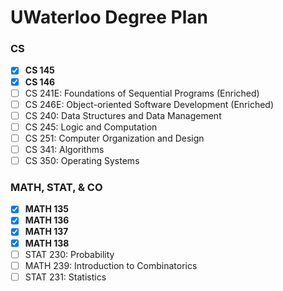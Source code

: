 # UWaterloo Degree Plan

### CS
- [x] **CS 145**
- [x] **CS 146**
- [ ] CS 241E: Foundations of Sequential Programs (Enriched)
- [ ] CS 246E: Object-oriented Software Development (Enriched)
- [ ] CS 240: Data Structures and Data Management
- [ ] CS 245: Logic and Computation
- [ ] CS 251: Computer Organization and Design
- [ ] CS 341: Algorithms
- [ ] CS 350: Operating Systems

### MATH, STAT, & CO
- [x] **MATH 135**
- [x] **MATH 136**
- [x] **MATH 137**
- [x] **MATH 138**
- [ ] STAT 230: Probability
- [ ] MATH 239: Introduction to Combinatorics
- [ ] STAT 231: Statistics
